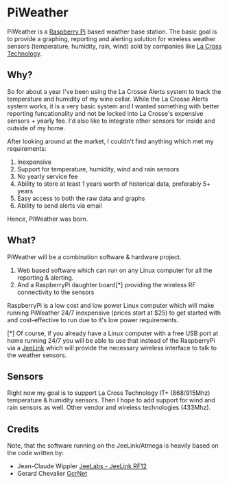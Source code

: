 # PiWeather #

PiWeather is a [Raspberry Pi](http://www.raspberrypi.org) based weather base 
station.   The basic goal is to provide a graphing, reporting and alerting 
solution for wireless weather sensors (temperature, humidity, rain, wind)
sold by companies like [La Cross Technology](http://www.lacrossetechnology.com/).

## Why? ##

So for about a year I've been using the La Crosse Alerts system to track the 
temperature and humidity of my wine cellar.  While the La Crosse Alerts system 
works, it is a very basic system and I wanted something with better reporting 
funcationality and not be locked into La Crosse's expensive sensors + yearly 
fee.  I'd also like to integrate other sensors for inside and outside of my home.

After looking around at the market, I couldn't find anything which met my requirements:

 1. Inexpensive
 1. Support for temperature, humidity, wind and rain sensors
 1. No yearly service fee
 1. Ability to store at least 1 years worth of historical data, preferably 5+ years
 1. Easy access to both the raw data and graphs
 1. Ability to send alerts via email
 
Hence, PiWeather was born.  

## What? ##

PiWeather will be a combination software & hardware project.

 1. Web based software which can run on any Linux computer for all the reporting & alerting.
 1. And a RaspberryPi daughter board[*] providing the wireless RF connectivity to the sensors 
 
RaspberryPi is a low cost and low power Linux computer which will make running 
PiWeather 24/7 inexpensive (prices start at $25) to get started with and 
cost-effective to run due to it's low power requirements.  

[\*] Of course, if you already have a Linux computer with a free USB port at 
home running 24/7 you will be able to use that instead of the RaspberryPi via a 
[JeeLink](http://jeelabs.net/projects/hardware/wiki/JeeLink) which will 
provide the necessary wireless interface to talk to the weather sensors.

## Sensors ##

Right now my goal is to support La Cross Technology IT+ (868/915Mhz) temperature 
& humidity sensors.  Then I hope to add support for wind and rain sensors as 
well.  Other vendor and wireless technologies (433Mhz).

## Credits ##
 
Note, that the software running on the JeeLink/Atmega is heavily based on the code written by: 
 * Jean-Claude Wippler [JeeLabs - JeeLink RF12](http://jeelabs.net/pub/docs/jeelib/)
 * Gerard Chevalier [GcrNet](http://gcrnet.net/node/32)

